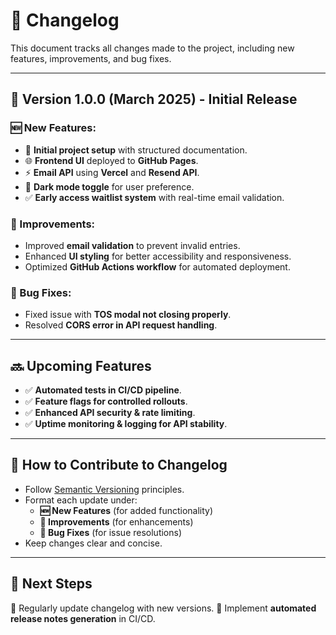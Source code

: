 
# 📌 Changelog

This document tracks all changes made to the project, including new features, improvements, and bug fixes.

---

## **🚀 Version 1.0.0 (March 2025) - Initial Release**
### **🆕 New Features:**
- 🎉 **Initial project setup** with structured documentation.
- 🌐 **Frontend UI** deployed to **GitHub Pages**.
- ⚡ **Email API** using **Vercel** and **Resend API**.
- 🎨 **Dark mode toggle** for user preference.
- ✅ **Early access waitlist system** with real-time email validation.

### **🔧 Improvements:**
- Improved **email validation** to prevent invalid entries.
- Enhanced **UI styling** for better accessibility and responsiveness.
- Optimized **GitHub Actions workflow** for automated deployment.

### **🐞 Bug Fixes:**
- Fixed issue with **TOS modal not closing properly**.
- Resolved **CORS error in API request handling**.

---

## **🔜 Upcoming Features**
- ✅ **Automated tests in CI/CD pipeline**.
- ✅ **Feature flags for controlled rollouts**.
- ✅ **Enhanced API security & rate limiting**.
- ✅ **Uptime monitoring & logging for API stability**.

---

## **📌 How to Contribute to Changelog**
- Follow [Semantic Versioning](https://semver.org/) principles.
- Format each update under:
  - **🆕 New Features** (for added functionality)
  - **🔧 Improvements** (for enhancements)
  - **🐞 Bug Fixes** (for issue resolutions)
- Keep changes clear and concise.

---

## **📝 Next Steps**
📌 Regularly update changelog with new versions.
📌 Implement **automated release notes generation** in CI/CD.

